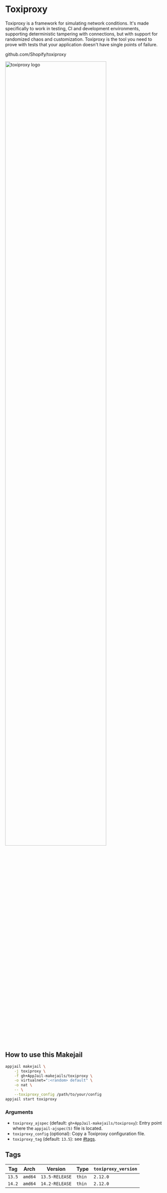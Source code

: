 # Toxiproxy

Toxiproxy is a framework for simulating network conditions. It's made specifically to work in testing, CI and development environments, supporting deterministic tampering with connections, but with support for randomized chaos and customization. Toxiproxy is the tool you need to prove with tests that your application doesn't have single points of failure.

github.com/Shopify/toxiproxy

<img src="https://camo.githubusercontent.com/d1540f6bdeef0090439d924a09d1493cda68eb3d54d659f4cbc1b1c53ac7879e/687474703a2f2f692e696d6775722e636f6d2f734f614e77306f2e706e67" alt="toxiproxy logo" width="80%" height="auto">

## How to use this Makejail

```sh
appjail makejail \
    -j toxiproxy \
    -f gh+AppJail-makejails/toxiproxy \
    -o virtualnet=":<random> default" \
    -o nat \
    -- \
    --toxiproxy_config /path/to/your/config
appjail start toxiproxy
```

### Arguments

* `toxiproxy_ajspec` (default: `gh+AppJail-makejails/toxiproxy`): Entry point where the `appjail-ajspec(5)` file is located.
* `toxiproxy_config` (optional): Copy a Toxiproxy configuration file.
* `toxiproxy_tag` (default: `13.5`): see [#tags](#tags).

## Tags

| Tag           | Arch    | Version            | Type   | `toxiproxy_version`
| ------------- | --------| ------------------ | ------ | ------------------ |
| `13.5`    | `amd64` | `13.5-RELEASE` | `thin` | `2.12.0`      |
| `14.2`    | `amd64` | `14.2-RELEASE` | `thin` | `2.12.0`      |

